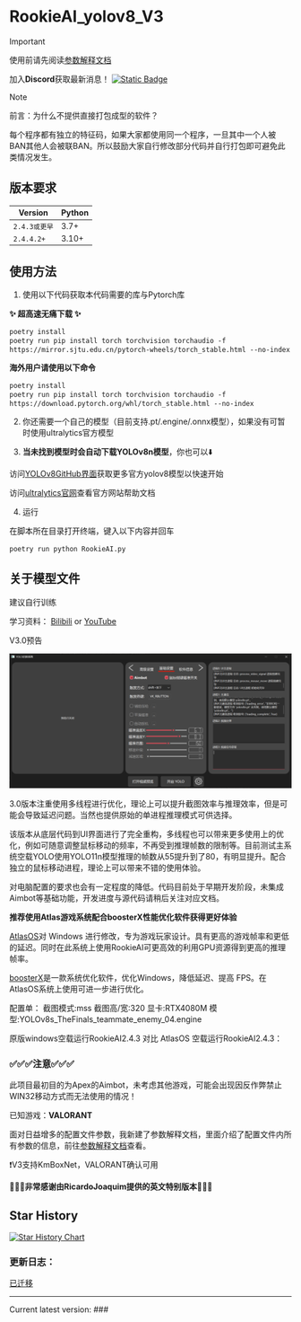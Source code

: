 # RookieAI_yolov8_V3

> [!IMPORTANT]
> 使用前请先阅读[参数解释文档](Parameter_explanation.md)

加入**Discord**获取最新消息！
[![Static Badge](https://img.shields.io/badge/Discord-Join_Discord-36C9BB?logo=discord&logoSize=auto&label=%20)
](https://discord.gg/vtgbfy2afb)

> [!NOTE]
> 前言：为什么不提供直接打包成型的软件？
>
> 每个程序都有独立的特征码，如果大家都使用同一个程序，一旦其中一个人被BAN其他人会被联BAN。所以鼓励大家自行修改部分代码并自行打包即可避免此类情况发生。

## 版本要求

| Version | Python |
|---------|--------|
| `2.4.3或更早`   | 3.7+   |
| `2.4.4.2+`   | 3.10+   |

## 使用方法

1. 使用以下代码获取本代码需要的库与Pytorch库

**✨ 超高速无痛下载 ✨**
   

```shell
poetry install
poetry run pip install torch torchvision torchaudio -f https://mirror.sjtu.edu.cn/pytorch-wheels/torch_stable.html --no-index
```

**海外用户请使用以下命令**

```shell
poetry install
poetry run pip install torch torchvision torchaudio -f https://download.pytorch.org/whl/torch_stable.html --no-index
```

2. 你还需要一个自己的模型（目前支持.pt/.engine/.onnx模型），如果没有可暂时使用ultralytics官方模型

3. **当未找到模型时会自动下载YOLOv8n模型**，你也可以⬇️

访问[YOLOv8GitHub界面](https://docs.ultralytics.com/)获取更多官方yolov8模型以快速开始

访问[ultralytics官网](https://docs.ultralytics.com/)查看官方网站帮助文档

4. 运行

在脚本所在目录打开终端，键入以下内容并回车
```shell
poetry run python RookieAI.py
```

## 关于模型文件

建议自行训练

学习资料：
[Bilibili](https://search.bilibili.com/all?keyword=%E5%A6%82%E4%BD%95%E8%AE%AD%E7%BB%83%E6%A8%A1%E5%9E%8B&from_source=webtop_search&spm_id_from=333.1007&search_source=5) or [YouTube](https://www.youtube.com/results?search_query=how+to+train+yolov8+model)

V3.0预告

![V3.0](images/V3.png)

3.0版本注重使用多线程进行优化，理论上可以提升截图效率与推理效率，但是可能会导致延迟问题。当然也提供原始的单进程推理模式可供选择。

该版本从底层代码到UI界面进行了完全重构，多线程也可以带来更多使用上的优化，例如可随意调整鼠标移动的频率，不再受到推理帧数的限制等。目前测试主系统空载YOLO使用YOLO11n模型推理的帧数从55提升到了80，有明显提升。配合独立的鼠标移动进程，理论上可以带来不错的使用体验。


对电脑配置的要求也会有一定程度的降低。代码目前处于早期开发阶段，未集成Aimbot等基础功能，开发进度与源代码请稍后关注对应文档。

**推荐使用Atlas游戏系统配合boosterX性能优化软件获得更好体验**

[AtlasOS](https://atlasos.net/)对 Windows 进行修改，专为游戏玩家设计。具有更高的游戏帧率和更低的延迟。同时在此系统上使用RookieAI可更高效的利用GPU资源得到更高的推理帧率。

[boosterX](https://boosterx.org/en/)是一款系统优化软件，优化Windows，降低延迟、提高 FPS。在AtlasOS系统上使用可进一步进行优化。

配置单：
截图模式:mss  截图高/宽:320  显卡:RTX4080M  模型:YOLOv8s_TheFinals_teammate_enemy_04.engine

原版windows空载运行RookieAI2.4.3 对比 AtlasOS 空载运行RookieAI2.4.3：

### ✅✅✅注意✅✅✅

此项目最初目的为Apex的Aimbot，未考虑其他游戏，可能会出现因反作弊禁止WIN32移动方式而无法使用的情况！

已知游戏：**VALORANT**

面对日益增多的配置文件参数，我新建了参数解释文档，里面介绍了配置文件内所有参数的信息，前往[参数解释文档](Parameter_explanation.md)查看。

❗V3支持KmBoxNet，VALORANT确认可用
 
**🎉🎉🎉非常感谢由RicardoJoaquim提供的英文特别版本🎉🎉🎉**

## Star History

[![Star History Chart](https://api.star-history.com/svg?repos=Passer1072/RookieAI_yolov8)](https://star-history.com/#Passer1072/RookieAI_yolov8)

### 更新日志：

[已迁移](CHANGELOG.md)

___
Current latest version: ###
